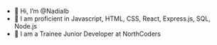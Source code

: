 - 👋 Hi, I’m @NadiaIb
- 👀 I am proficient in Javascript, HTML, CSS, React, Express.js, SQL, Node.js
- 🌱 I am a Trainee Junior Developer at NorthCoders 
<!---
NadiaIb/NadiaIb is a ✨ special ✨ repository because its `README.md` (this file) appears on your GitHub profile.
You can click the Preview link to take a look at your changes.
--->
